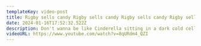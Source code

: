 ```yaml
---
templateKey: video-post
title: Rigby sells candy Rigby sells candy Rigby sells candy Rigby sells candy Rigby sells candy Rigby sells candy Rigby sells candy Rigby sells candy
date: 2024-01-16T17:52:32.522Z
description: Don't wanna be like Cinderella sitting in a dark cold cellar
videoURL: https://www.youtube.com/watch?v=8qURdm4_QZI
---
```

